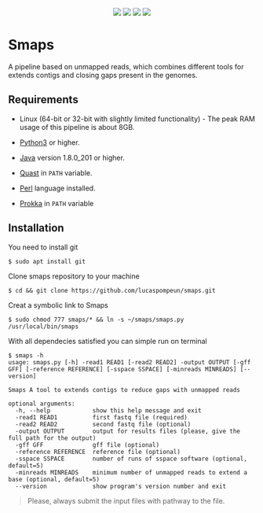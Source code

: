 <p align="center">
    <img src="https://img.shields.io/github/issues/lucaspompeun/smaps" />
    <img src="https://img.shields.io/github/stars/lucaspompeun/smaps" />
    <img src="https://img.shields.io/github/forks/lucaspompeun/smaps" />
    <img src="https://img.shields.io/github/license/lucaspompeun/smaps" /
</p>

# Smaps
A pipeline based on unmapped reads, which combines different tools for extends contigs and closing gaps present in the genomes.

## Requirements
- Linux (64-bit or 32-bit with slightly limited functionality) - The peak RAM usage of this pipeline is about 8GB.

- [Python3](https://www.python.org/downloads/) or higher.

- [Java](https://www.java.com/download/) version 1.8.0_201 or higher.

- [Quast](http://bioinf.spbau.ru/quast) in `PATH` variable.

- [Perl](https://www.perl.org/get.html) language installed.

- [Prokka](https://github.com/tseemann/prokka) in `PATH` variable

## Installation
You need to install git

```sh
$ sudo apt install git
```

Clone smaps repository to your machine

```
$ cd && git clone https://github.com/lucaspompeun/smaps.git
```

Creat a symbolic link to Smaps
```
$ sudo chmod 777 smaps/* && ln -s ~/smaps/smaps.py /usr/local/bin/smaps
```

With all dependecies satisfied you can simple run on terminal

```
$ smaps -h
usage: smaps.py [-h] -read1 READ1 [-read2 READ2] -output OUTPUT [-gff GFF] [-reference REFERENCE] [-sspace SSPACE] [-minreads MINREADS] [--version]

Smaps A tool to extends contigs to reduce gaps with unmapped reads

optional arguments:
  -h, --help            show this help message and exit
  -read1 READ1          first fastq file (required)
  -read2 READ2          second fastq file (optional)
  -output OUTPUT        output for results files (please, give the full path for the output)
  -gff GFF              gff file (optional)
  -reference REFERENCE  reference file (optional)
  -sspace SSPACE        number of runs of sspace software (optional, default=5)
  -minreads MINREADS    minimum number of unmapped reads to extend a base (optional, default=5)
  --version             show program's version number and exit

```

> Please, always submit the input files with pathway to the file.

